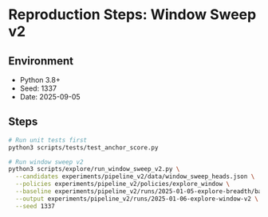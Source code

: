 # Reproduction Steps: Window Sweep v2

## Environment
- Python 3.8+
- Seed: 1337
- Date: 2025-09-05

## Steps

```bash
# Run unit tests first
python3 scripts/tests/test_anchor_score.py

# Run window sweep v2
python3 scripts/explore/run_window_sweep_v2.py \
  --candidates experiments/pipeline_v2/data/window_sweep_heads.json \
  --policies experiments/pipeline_v2/policies/explore_window \
  --baseline experiments/pipeline_v2/runs/2025-01-05-explore-breadth/baseline_stats.json \
  --output experiments/pipeline_v2/runs/2025-01-06-explore-window-v2 \
  --seed 1337
```
